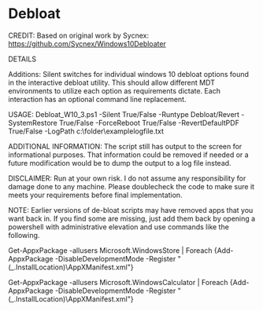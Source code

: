 # Debloat
CREDIT:
Based on original work by Sycnex: https://github.com/Sycnex/Windows10Debloater

DETAILS

Additions: Silent switches for individual windows 10 debloat options found in the interactive debloat utility. This should allow different MDT environments to utilize each option as requirements dictate. Each interaction has an optional command line replacement.

USAGE:
Debloat_W10_3.ps1 -Silent True/False -Runtype Debloat/Revert -SystemRestore True/False -ForceReboot True/False -RevertDefaultPDF True/False -LogPath c:\folder\examplelogfile.txt

ADDITIONAL INFORMATION:
The script still has output to the screen for informational purposes. That information could be removed if needed or a future modification would be to dump the output to a log file instead. 

DISCLAIMER:
Run at your own risk. I do not assume any responsibility for damage done to any machine. Please doublecheck the code to make sure it meets your requirements before final implementation.

NOTE: 
Earlier versions of de-bloat scripts may have removed apps that you want back in. If you find some are missing, just add them back by opening a powershell with administrative elevation and use commands like the following.

Get-AppxPackage -allusers Microsoft.WindowsStore | Foreach {Add-AppxPackage -DisableDevelopmentMode -Register "$($_.InstallLocation)\AppXManifest.xml"}

Get-AppxPackage -allusers Microsoft.WindowsCalculator | Foreach {Add-AppxPackage -DisableDevelopmentMode -Register "$($_.InstallLocation)\AppXManifest.xml"}
